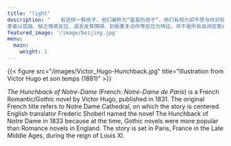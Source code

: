 ```yaml
---
title: "light"
description: "　　有这样一群孩子，他们被称为“星星的孩子”，他们有视力却不愿与你对视，有语言却很难和你交流，有听力却总是充耳不闻…… 闭症又称孤独症，它不是一种单一的“病”，学界术语是“自闭症谱系障碍”，是一种神经发育性障碍，有不同的亚型。
患者以孤独、缺乏情感反应、语言发育障碍、刻板重复动作等反应为特征。并不是所有自闭症患者都是天才荣获第61届奥斯卡金像奖最佳影片的《雨人》，是一部经典的自闭症影片。主人公是一名自闭症患者，他具有超强的记忆力和计算能力，要在固定的时间做固定的事情，他根本不懂社交，有强迫性的动作，拒绝乘坐飞机，等等。更重要的是，他就像一个孩子一样，极其单纯，让人感动。"
featured_image: '/image/beijing.jpg'
menu:
  main:
    weight: 1
---
```

{{< figure src="/images/Victor_Hugo-Hunchback.jpg" title="Illustration from Victor Hugo et son temps (1881)" >}}

_The Hunchback of Notre-Dame_ (French: _Notre-Dame de Paris_) is a French Romantic/Gothic novel by Victor Hugo, published in 1831. The original French title refers to Notre Dame Cathedral, on which the story is centered. English translator Frederic Shoberl named the novel The Hunchback of Notre Dame in 1833 because at the time, Gothic novels were more popular than Romance novels in England. The story is set in Paris, France in the Late Middle Ages, during the reign of Louis XI.